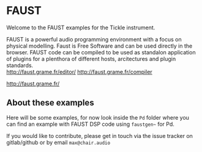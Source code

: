 # FAUST

Welcome to the FAUST examples for the Tickle instrument.

FAUST is a powerful audio programming environment with a focus on physical modelling. Faust is Free Software and can be used directly in the browser. FAUST code can be compiled to be used as standalon application of plugins for a plenthora of different hosts, arcitectures and plugin standards.  
http://faust.grame.fr/editor/ http://faust.grame.fr/compiler

http://faust.grame.fr/


## About these examples

Here will be some examples, for now look inside the `Pd` folder where you can find an example with FAUST DSP code using `faustgen~` for Pd.

If you would like to contribute, please get in touch via the issue tracker on gitlab/github or by email `max@chair.audio`
